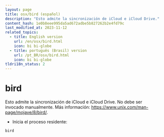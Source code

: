 ```yaml
---
layout: page
title: osx/bird (español)
description: "Esto admite la sincronización de iCloud e iCloud Drive."
content_hash: 1e0b8eee995da5ad672adbe5b827262b2e4fd79c
last_modified_at: 2023-11-12
related_topics:
  - title: English version
    url: /en/osx/bird.html
    icon: bi bi-globe
  - title: português (Brasil) version
    url: /pt_BR/osx/bird.html
    icon: bi bi-globe
tldri18n_status: 2
---
```

# bird

Esto admite la sincronización de iCloud e iCloud Drive.
No debe ser invocado manualmente.
Más información: <https://www.unix.com/man-page/mojave/8/bird/>.

- Inicia el proceso residente:

`bird`
